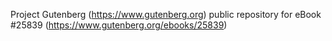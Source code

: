 Project Gutenberg (https://www.gutenberg.org) public repository for eBook #25839 (https://www.gutenberg.org/ebooks/25839)
